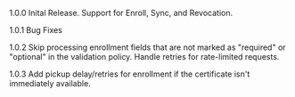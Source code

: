 1.0.0
Inital Release.  Support for Enroll, Sync, and Revocation. 

1.0.1
Bug Fixes

1.0.2
Skip processing enrollment fields that are not marked as "required" or "optional" in the validation policy.
Handle retries for rate-limited requests.

1.0.3
Add pickup delay/retries for enrollment if the certificate isn't immediately available.